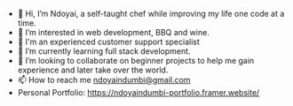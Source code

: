 - 👋 Hi, I’m Ndoyai, a self-taught chef while improving my life one code at a time.
- 👀 I’m interested in web development, BBQ and wine.
- 🌱 I'm an experienced customer support specialist
- 🌱 I’m currently learning full stack development.
- 💞️ I’m looking to collaborate on beginner projects to help me gain experience and later take over the world.
- 📫 How to reach me ndoyaindumbi@gmail.com
- Personal Portfolio: https://ndoyaindumbi-portfolio.framer.website/
